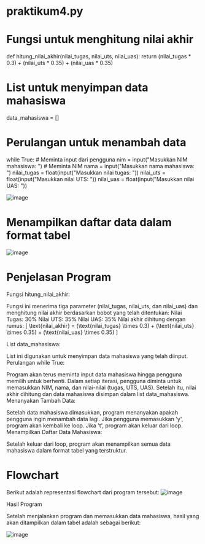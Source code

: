 # praktikum4.py
# Fungsi untuk menghitung nilai akhir
def hitung_nilai_akhir(nilai_tugas, nilai_uts, nilai_uas): return (nilai_tugas * 0.3) + (nilai_uts * 0.35) + (nilai_uas * 0.35)

# List untuk menyimpan data mahasiswa
data_mahasiswa = []

# Perulangan untuk menambah data
while True: # Meminta input dari pengguna nim = input("Masukkan NIM mahasiswa: ") # Meminta NIM nama = input("Masukkan nama mahasiswa: ") nilai_tugas = float(input("Masukkan nilai tugas: ")) nilai_uts = float(input("Masukkan nilai UTS: ")) nilai_uas = float(input("Masukkan nilai UAS: "))

 ![image](https://github.com/user-attachments/assets/18e650b6-ddf6-4bd1-8cb7-f1123a8ae05b)

# Menampilkan daftar data dalam format tabel
![image](https://github.com/user-attachments/assets/372a0ad7-a8fe-4aae-b1e8-36af31f15714)

# Penjelasan Program
Fungsi hitung_nilai_akhir:

Fungsi ini menerima tiga parameter (nilai_tugas, nilai_uts, dan nilai_uas) dan menghitung nilai akhir berdasarkan bobot yang telah ditentukan:
Nilai Tugas: 30%
Nilai UTS: 35%
Nilai UAS: 35%
Nilai akhir dihitung dengan rumus: [ \text{nilai_akhir} = (\text{nilai_tugas} \times 0.3) + (\text{nilai_uts} \times 0.35) + (\text{nilai_uas} \times 0.35) ]

List data_mahasiswa:

List ini digunakan untuk menyimpan data mahasiswa yang telah diinput.
Perulangan while True:

Program akan terus meminta input data mahasiswa hingga pengguna memilih untuk berhenti.
Dalam setiap iterasi, pengguna diminta untuk memasukkan NIM, nama, dan nilai-nilai (tugas, UTS, UAS).
Setelah itu, nilai akhir dihitung dan data mahasiswa disimpan dalam list data_mahasiswa.
Menanyakan Tambah Data:

Setelah data mahasiswa dimasukkan, program menanyakan apakah pengguna ingin menambah data lagi. Jika pengguna memasukkan 'y', program akan kembali ke loop. Jika 't', program akan keluar dari loop.
Menampilkan Daftar Data Mahasiswa:

Setelah keluar dari loop, program akan menampilkan semua data mahasiswa dalam format tabel yang terstruktur.
# Flowchart
Berikut adalah representasi flowchart dari program tersebut:
![image](https://github.com/user-attachments/assets/a1976a05-8b1c-49a9-8edc-4a1513f98434)

Hasil Program

Setelah menjalankan program dan memasukkan data mahasiswa, hasil yang akan ditampilkan dalam tabel adalah sebagai berikut:

![image](https://github.com/user-attachments/assets/6b214646-938c-47ea-a284-e3ffce9dfcfd)






